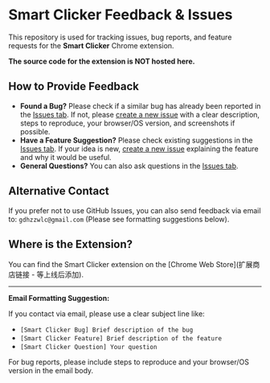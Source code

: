 # Smart Clicker Feedback & Issues

This repository is used for tracking issues, bug reports, and feature requests for the **Smart Clicker** Chrome extension.

**The source code for the extension is NOT hosted here.**

## How to Provide Feedback

*   **Found a Bug?** Please check if a similar bug has already been reported in the [Issues tab](https://github.com/shiningjohci/smart-clicker-feedback/issues). If not, please [create a new issue](https://github.com/shiningjohci/smart-clicker-feedback/issues/new) with a clear description, steps to reproduce, your browser/OS version, and screenshots if possible.
*   **Have a Feature Suggestion?** Please check existing suggestions in the [Issues tab](https://github.com/shiningjohci/smart-clicker-feedback/issues). If your idea is new, [create a new issue](https://github.com/shiningjohci/smart-clicker-feedback/issues/new) explaining the feature and why it would be useful.
*   **General Questions?** You can also ask questions in the [Issues tab](https://github.com/shiningjohci/smart-clicker-feedback/issues).

## Alternative Contact

If you prefer not to use GitHub Issues, you can also send feedback via email to: `gdhzzwlc@gmail.com` (Please see formatting suggestions below).

## Where is the Extension?

You can find the Smart Clicker extension on the [Chrome Web Store](扩展商店链接 - 等上线后添加).

---

**Email Formatting Suggestion:**

If you contact via email, please use a clear subject line like:

*   `[Smart Clicker Bug] Brief description of the bug`
*   `[Smart Clicker Feature] Brief description of the feature`
*   `[Smart Clicker Question] Your question`

For bug reports, please include steps to reproduce and your browser/OS version in the email body.
